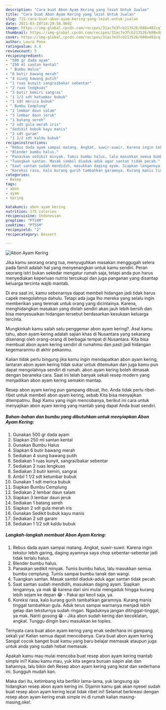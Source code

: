 ```yaml
---
description: "Cara buat Abon Ayam Kering yang lezat Untuk Jualan"
title: "Cara buat Abon Ayam Kering yang lezat Untuk Jualan"
slug: 715-cara-buat-abon-ayam-kering-yang-lezat-untuk-jualan
date: 2021-03-28T14:29:58.969Z
image: https://img-global.cpcdn.com/recipes/31ac7e3fcb213526/680x482cq70/abon-ayam-kering-foto-resep-utama.jpg
thumbnail: https://img-global.cpcdn.com/recipes/31ac7e3fcb213526/680x482cq70/abon-ayam-kering-foto-resep-utama.jpg
cover: https://img-global.cpcdn.com/recipes/31ac7e3fcb213526/680x482cq70/abon-ayam-kering-foto-resep-utama.jpg
author: Laura Pena
ratingvalue: 4.4
reviewcount: 5
recipeingredient:
- "500 gr dada ayam"
- "250 ml santan kental"
- " Bumbu Halus"
- "6 butir bawang merah"
- "4 siung bawang putih"
- "1 ruas kunyit sangraibakar sebentar"
- "2 ruas lengkuas"
- "3 butir kemiri sangrai"
- "1 1/2 sdt ketumbar bubuk"
- "1 sdt merica bubuk"
- " Bumbu Cemplung"
- "2 lembar daun salam"
- "3 lembar daun jeruk"
- "1 batang sereh"
- "2 sdt gula merah iris"
- "Sedikit bubuk kayu manis"
- "2 sdt garam"
- "1 1/2 sdt kaldu bubuk"
recipeinstructions:
- "Rebus dada ayam sampai matang. Angkat, suwir-suwir. Karena ingin tekstur lebih garing, daging ayamnya saya chop sebentar-sebentar jadi tidak terlalu halus."
- "Blender bumbu halus."
- "Panaskan sedikit minyak. Tumis bumbu halus, lalu masukkan semua bumbu cemplung. Tumis sampai bumbu tanak dan wangi."
- "Tuangkan santan. Masak sambil diaduk-aduk agar santan tidak pecah."
- "Saat santan sudah mendidih, masukkan daging ayam. Siapkan lengannya, ya mak 😁 karena dari sini mulai mengaduk hingga kurang lebih sejam ke depan 😂 Pakai api kecil saja, ya."
- "Koreksi rasa, kalo kurang gurih tambahkan garamnya. Kurang manis tinggal tambahkan gula. Aduk terus sampai warnanya menjadi lebih gelap dan teksturnya sudah ringan. Ngaduknya jangan ditinggal-tinggal, ya mak. Nanti gosong 😁  Jika abon sudah kering dan kecoklatan, angkat. Tunggu dingin baru masukkan ke toples."
categories:
- Resep
tags:
- abon
- ayam
- kering

katakunci: abon ayam kering 
nutrition: 175 calories
recipecuisine: Indonesian
preptime: "PT24M"
cooktime: "PT55M"
recipeyield: "2"
recipecategory: Dessert

---
```



![Abon Ayam Kering](https://img-global.cpcdn.com/recipes/31ac7e3fcb213526/680x482cq70/abon-ayam-kering-foto-resep-utama.jpg)

Jika kamu seorang orang tua, menyuguhkan masakan menggugah selera pada famili adalah hal yang menyenangkan untuk kamu sendiri. Peran seorang istri bukan sekedar mengatur rumah saja, tetapi anda pun harus menyediakan keperluan nutrisi tercukupi dan juga panganan yang disantap keluarga tercinta wajib mantab.

Di era  saat ini, kamu sebenarnya dapat membeli hidangan jadi tidak harus capek mengolahnya dahulu. Tetapi ada juga lho mereka yang selalu ingin memberikan yang terenak untuk orang yang dicintainya. Karena, menghidangkan masakan yang diolah sendiri akan jauh lebih bersih dan bisa menyesuaikan hidangan tersebut berdasarkan kesukaan keluarga tercinta. 



Mungkinkah kamu salah satu penggemar abon ayam kering?. Asal kamu tahu, abon ayam kering adalah sajian khas di Nusantara yang sekarang disenangi oleh orang-orang di berbagai tempat di Nusantara. Kita bisa membuat abon ayam kering sendiri di rumahmu dan pasti jadi hidangan kegemaranmu di akhir pekanmu.

Kalian tidak perlu bingung jika kamu ingin mendapatkan abon ayam kering, lantaran abon ayam kering tidak sukar untuk ditemukan dan juga kamu pun dapat mengolahnya sendiri di rumah. abon ayam kering boleh dimasak dengan beraneka cara. Saat ini telah banyak sekali resep modern yang menjadikan abon ayam kering semakin mantap.

Resep abon ayam kering pun gampang dibuat, lho. Anda tidak perlu ribet-ribet untuk membeli abon ayam kering, sebab Kita bisa menyajikan ditempatmu. Bagi Kamu yang ingin mencobanya, berikut ini cara untuk menyajikan abon ayam kering yang mantab yang dapat Anda buat sendiri.

<!--inarticleads1-->

##### Bahan-bahan dan bumbu yang dibutuhkan untuk menyiapkan Abon Ayam Kering:

1. Gunakan 500 gr dada ayam
1. Siapkan 250 ml santan kental
1. Gunakan  Bumbu Halus
1. Siapkan 6 butir bawang merah
1. Sediakan 4 siung bawang putih
1. Sediakan 1 ruas kunyit, sangrai/bakar sebentar
1. Sediakan 2 ruas lengkuas
1. Sediakan 3 butir kemiri, sangrai
1. Ambil 1 1/2 sdt ketumbar bubuk
1. Gunakan 1 sdt merica bubuk
1. Siapkan  Bumbu Cemplung
1. Sediakan 2 lembar daun salam
1. Siapkan 3 lembar daun jeruk
1. Sediakan 1 batang sereh
1. Siapkan 2 sdt gula merah iris
1. Gunakan Sedikit bubuk kayu manis
1. Sediakan 2 sdt garam
1. Sediakan 1 1/2 sdt kaldu bubuk




<!--inarticleads2-->

##### Langkah-langkah membuat Abon Ayam Kering:

1. Rebus dada ayam sampai matang. Angkat, suwir-suwir. Karena ingin tekstur lebih garing, daging ayamnya saya chop sebentar-sebentar jadi tidak terlalu halus.
1. Blender bumbu halus.
1. Panaskan sedikit minyak. Tumis bumbu halus, lalu masukkan semua bumbu cemplung. Tumis sampai bumbu tanak dan wangi.
1. Tuangkan santan. Masak sambil diaduk-aduk agar santan tidak pecah.
1. Saat santan sudah mendidih, masukkan daging ayam. Siapkan lengannya, ya mak 😁 karena dari sini mulai mengaduk hingga kurang lebih sejam ke depan 😂 - Pakai api kecil saja, ya.
1. Koreksi rasa, kalo kurang gurih tambahkan garamnya. Kurang manis tinggal tambahkan gula. Aduk terus sampai warnanya menjadi lebih gelap dan teksturnya sudah ringan. Ngaduknya jangan ditinggal-tinggal, ya mak. Nanti gosong 😁  - Jika abon sudah kering dan kecoklatan, angkat. Tunggu dingin baru masukkan ke toples.




Ternyata cara buat abon ayam kering yang enak sederhana ini gampang sekali ya! Kalian semua dapat mencobanya. Cara buat abon ayam kering Sangat cocok banget buat kamu yang baru belajar memasak ataupun juga untuk anda yang sudah hebat memasak.

Apakah kamu mau mulai mencoba buat resep abon ayam kering mantab simple ini? Kalau kamu mau, yuk kita segera buruan siapin alat dan bahannya, lalu bikin deh Resep abon ayam kering yang lezat dan sederhana ini. Sungguh mudah kan. 

Maka dari itu, ketimbang kita berfikir lama-lama, yuk langsung aja hidangkan resep abon ayam kering ini. Dijamin kamu gak akan nyesel sudah buat resep abon ayam kering lezat tidak ribet ini! Selamat berkreasi dengan resep abon ayam kering enak simple ini di rumah kalian masing-masing,oke!.

